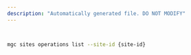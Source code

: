 ```yaml
---
description: "Automatically generated file. DO NOT MODIFY"
---
```


```bash


mgc sites operations list --site-id {site-id}

```